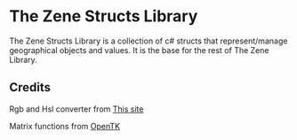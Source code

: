 # The Zene Structs Library

The Zene Structs Library is a collection of c# structs that represent/manage geographical objects and values. It is the base for the rest of The Zene Library.

## Credits

Rgb and Hsl converter from [This site](http://csharphelper.com/howtos/howto_rgb_to_hls.html)<br>

Matrix functions from [OpenTK](https://github.com/opentk/opentk)<br>